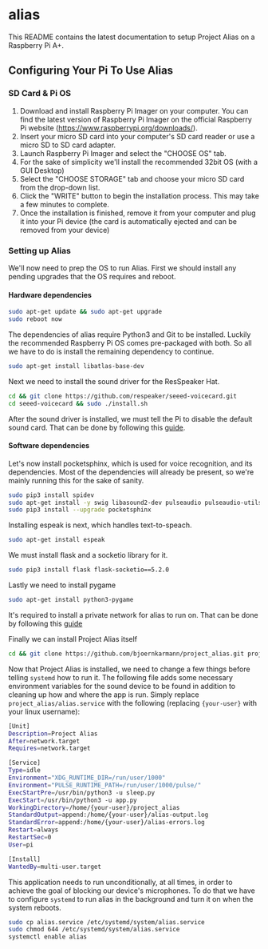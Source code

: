 # alias
This README contains the latest documentation to setup Project Alias on a Raspberry Pi A+.

## Configuring Your Pi To Use Alias

### SD Card & Pi OS

1. Download and install Raspberry Pi Imager on your computer. You can find the latest version of Raspberry Pi Imager on the official Raspberry Pi website (https://www.raspberrypi.org/downloads/).
2. Insert your micro SD card into your computer's SD card reader or use a micro SD to SD card adapter.
3. Launch Raspberry Pi Imager and select the "CHOOSE OS" tab.
4. For the sake of simplicity we'll install the recommended 32bit OS (with a GUI Desktop)
5. Select the "CHOOSE STORAGE" tab and choose your micro SD card from the drop-down list.
6. Click the "WRITE" button to begin the installation process. This may take a few minutes to complete.
7. Once the installation is finished, remove it from your computer and plug it into your Pi device (the card is automatically ejected and can be removed from your device)

### Setting up Alias

We'll now need to prep the OS to run Alias. First we should install any pending upgrades that the OS requires and reboot.

#### Hardware dependencies

```sh
sudo apt-get update && sudo apt-get upgrade
sudo reboot now
```

The dependencies of alias require Python3 and Git to be installed. Luckily the recommended Raspberry Pi OS comes pre-packaged with both. So all we have to do is install the remaining dependency to continue.

```sh
sudo apt-get install libatlas-base-dev
```

Next we need to install the sound driver for the ResSpeaker Hat.

```sh
cd && git clone https://github.com/respeaker/seeed-voicecard.git
cd seeed-voicecard && sudo ./install.sh
```

After the sound driver is installed, we must tell the Pi to disable the default sound card. That can be done by following this [guide](https://www.instructables.com/Disable-the-Built-in-Sound-Card-of-Raspberry-Pi/).

#### Software dependencies

Let's now install pocketsphinx, which is used for voice recognition, and its dependencies. Most of the dependencies will already be present, so we're mainly running this for the sake of sanity.

```sh
sudo pip3 install spidev
sudo apt-get install -y swig libasound2-dev pulseaudio pulseaudio-utils libpulse-dev libpulse-java libpulse0
sudo pip3 install --upgrade pocketsphinx
```

Installing espeak is next, which handles text-to-speach.

```sh
sudo apt-get install espeak
```

We must install flask and a socketio library for it.

```sh
sudo pip3 install flask flask-socketio==5.2.0
```

Lastly we need to install pygame

```sh
sudo apt-get install python3-pygame
```

It's required to install a private network for alias to run on. That can be done by following this [guide](https://raspberrypi-guide.github.io/networking/create-wireless-access-point)

Finally we can install Project Alias itself

```sh
cd && git clone https://github.com/bjoernkarmann/project_alias.git project_alias && cd project_alias
```

Now that Project Alias is installed, we need to change a few things before telling `systemd` how to run it. The following file adds some necessary environment variables for the sound device to be found in addition to cleaning up how and where the app is run. Simply replace `project_alias/alias.service` with the following (replacing `{your-user}` with your linux username):

```sh
[Unit]
Description=Project Alias
After=network.target
Requires=network.target

[Service]
Type=idle
Environment="XDG_RUNTIME_DIR=/run/user/1000"
Environment="PULSE_RUNTIME_PATH=/run/user/1000/pulse/"
ExecStartPre=/usr/bin/python3 -u sleep.py
ExecStart=/usr/bin/python3 -u app.py
WorkingDirectory=/home/{your-user}/project_alias
StandardOutput=append:/home/{your-user}/alias-output.log
StandardError=append:/home/{your-user}/alias-errors.log
Restart=always
RestartSec=0
User=pi

[Install]
WantedBy=multi-user.target
```

This application needs to run unconditionally, at all times, in order to achieve the goal of blocking our device's microphones. To do that we have to configure `systemd` to run alias in the background and turn it on when the system reboots.

```sh
sudo cp alias.service /etc/systemd/system/alias.service
sudo chmod 644 /etc/systemd/system/alias.service
systemctl enable alias
```
